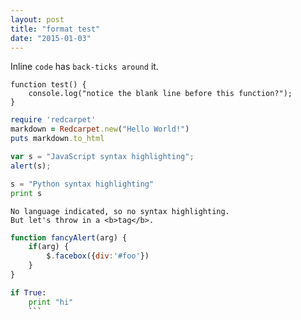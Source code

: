 ```yaml
---
layout: post
title: "format test"
date: "2015-01-03"
---
```


Inline `code` has `back-ticks around` it.

```
function test() {
    console.log("notice the blank line before this function?");
}
```

```ruby
require 'redcarpet'
markdown = Redcarpet.new("Hello World!")
puts markdown.to_html
```

```javascript
var s = "JavaScript syntax highlighting";
alert(s);
```

```python
s = "Python syntax highlighting"
print s
```

```
No language indicated, so no syntax highlighting.
But let's throw in a <b>tag</b>.
```

```javascript
function fancyAlert(arg) {
    if(arg) {
        $.facebox({div:'#foo'})
    }
}
```

```python
if True:
    print "hi"
    ```
